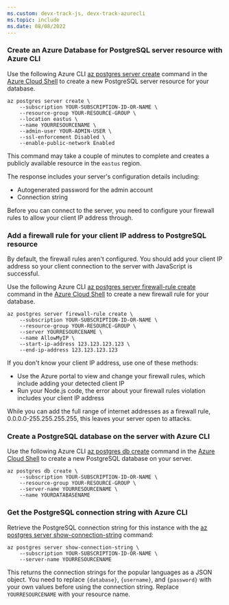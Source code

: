 ```yaml
---
ms.custom: devx-track-js, devx-track-azurecli
ms.topic: include
ms.date: 08/08/2022
---
```



### Create an Azure Database for PostgreSQL server resource with Azure CLI

Use the following Azure CLI [az postgres server create](/cli/azure/postgres/server#az-postgres-server-create) command in the [Azure Cloud Shell](https://shell.azure.com) to create a new PostgreSQL server resource for your database. 

```azurecli
az postgres server create \
    --subscription YOUR-SUBSCRIPTION-ID-OR-NAME \
    --resource-group YOUR-RESOURCE-GROUP \
    --location eastus \
    --name YOURRESOURCENAME \
    --admin-user YOUR-ADMIN-USER \
    --ssl-enforcement Disabled \
    --enable-public-network Enabled 
```

This command may take a couple of minutes to complete and creates a publicly available resource in the `eastus` region. 

The response includes your server's configuration details including: 
* Autogenerated password for the admin account
* Connection string

Before you can connect to the server, you need to configure your firewall rules to allow your client IP address through. 

### Add a firewall rule for your client IP address to PostgreSQL resource

By default, the firewall rules aren't configured. You should add your client IP address so your client connection to the server with JavaScript is successful.

Use the following Azure CLI [az postgres server firewall-rule create](/cli/azure/postgres/server#az-postgres-server-firewall-rule-create) command in the [Azure Cloud Shell](https://shell.azure.com) to create a new firewall rule for your database. 


```azurecli
az postgres server firewall-rule create \
    --subscription YOUR-SUBSCRIPTION-ID-OR-NAME \
    --resource-group YOUR-RESOURCE-GROUP \
    --server YOURRESOURCENAME \
    --name AllowMyIP \
    --start-ip-address 123.123.123.123 \
    --end-ip-address 123.123.123.123
```

If you don't know your client IP address, use one of these methods:
* Use the Azure portal to view and change your firewall rules, which include adding your detected client IP
* Run your Node.js code, the error about your firewall rules violation includes your client IP address

While you can add the full range of internet addresses as a firewall rule, 0.0.0.0-255.255.255.255, this leaves your server open to attacks. 

### Create a PostgreSQL database on the server with Azure CLI

Use the following Azure CLI [az postgres db create](/cli/azure/postgres/db#az-postgres-db-create) command in the [Azure Cloud Shell](https://shell.azure.com) to create a new PostgreSQL database on your server. 

```azurecli
az postgres db create \
    --subscription YOUR-SUBSCRIPTION-ID-OR-NAME \
    --resource-group YOUR-RESOURCE-GROUP \
    --server-name YOURRESOURCENAME \
    --name YOURDATABASENAME
```

### Get the PostgreSQL connection string with Azure CLI

Retrieve the PostgreSQL connection string for this instance with the [az postgres server show-connection-string](/cli/azure/postgres/server#az-postgres-server-show-connection-string) command:

```azurecli
az postgres server show-connection-string \
    --subscription YOUR-SUBSCRIPTION-ID-OR-NAME \
    --server-name YOURRESOURCENAME
```

This returns the connection strings for the popular languages as a JSON object. You need to replace `{database}`, `{username}`, and `{password}` with your own values before using the connection string. Replace `YOURRESOURCENAME` with your resource name.
